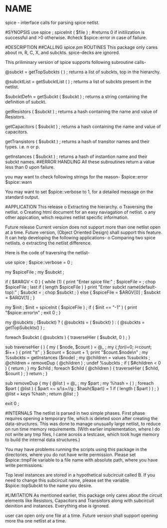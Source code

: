 # NAME
spice - interface calls for parsing spice netlst.

#SYNOPSIS
use spice ;
spiceInit ( $file ) ;
   #returns 0 if initilization is successful and >0 otherwise.
   #check $spice::error in case of failure.

#DESCRIPTION
##CALLING spice.pm ROUTINES
This package only cares about m, R, C, X, and subckts.
spice-decks are ignored.
 
This priliminary version of spice supports following subroutine
calls-
 
@subckt = getTopSubckts ( ) ;
   returns a list of subckts, top in the hierarchy.
 
@subcktList = getSubcktList ( ) ;
   returns a list of subckts present in the netlist.
 
$subcktDefn = getSubckt ( $subckt ) ;
   returns a string containing the definition of subckt.
 
getResistors ( $subckt ) ;
   returns a hash containing the name and value of Resistors.
 
getCapacitors ( $subckt ) ;
   returns a hash containing the name and value of capacitors.
 
getTransistors ( $subckt ) ;
   returns a hash of transitor names and their types. i.e. n or p.
 
getInstances ( $subckt ) ;
   returns a hash of instantion name and their subckt names.
##ERROR HANDLING
All these subroutines return a value less than 0 upon failure.
 
you may want to check following strings for the reason-
$spice::error
$spice::warn
 
You may want to set $spice::verbose to 1, for a detailed message on
the standard output.

#APPLICATION
This release o Extracting the hierarchy. o Traversing the netlist. o Creating html document for an easy naviagation of netlist. o any other appication, which requires netlist specific information.

Future release Current version does not support more than one netlist open at a time. Future version, (Object Oriented Design) shall support this feature. It can help developing the following applications- o Comparing two spice netlists. o extracting the netlist difference.

Here is the code of traversing the netlist-

use spice ; $spice::verbose = 0 ;

my $spiceFile ; my $subckt ;

if ( $#ARGV < 0 ) { while (1) { print "Enter spice file:" ; $spiceFile = <STDIN>; chop $spiceFile ; last if ( length $spiceFile ) } print "Enter subckt name(default-top):" ; $subckt = <STDIN>; chop $subckt ; } else { $spiceFile = $ARGV[0] ; $subckt = $ARGV[1] ; }

my $init ; $init = spiceInit ( $spiceFile ) ; if ( $init == "-1" ) { print "$spice::error\n" ; exit 0 ; }

my @subckts ; ($subckt) ? ( @subckts = ( $subckt) ) : ( @subckts = getTopSubckts() ) ;

foreach $subckt ( @subckts ) { traverseHier ( $subckt, 0 ) ; }

sub traverseHier ( ) { my ( $node, $count ) = @_ ; my $i ; for ($i=0; $i<$count; $i++ ) { print "\t" ; } $count = $count + 1; print "$count.$node\n" ; my %subckts = getInstances ($node) ; my @children = values %subckts ; @children = removeDup ( @children ) ; undef %subckts ; if ( $#children < 0 ) { return ; } my $child ; foreach $child ( @children ) { traverseHier ( $child, $count ) ; } return ; }

sub removeDup { my ( @list ) = @_ ; my $part ; my %hash = ( ) ; foreach $part ( @list ) { $part =~ s/\s+//g ; $hash{$part} = 1 if ( length ( $part ) ) ; } @list = keys %hash ; return @list ; }

exit 0 ;

#INTERNALS
The netlist is parsed in two simple phases. First phase requires
opening a temporary file, which is deleted soon after creating
the data-structures. This was done to manage unusually large
netlist, to reduce on run time memory requirements. (With earlier
implementation, where I do not write any tmp files, I came across
a testcase, which took huge memory to build the internal data
structures.)
 
You may have problems running the scripts using this package in the
directories, where you do not have write permission. Please set
$spice::tmpFile variable to a file name with absolute path, where
you have write permissions.
 
Top level instances are stored in a hypothetical subcircuit called
B<top>. If you need to change this subcircuit name, please set the
variable $spice::topSubckt to the name you desire.

#LIMITATION
As mentioned earlier, this package only cares about the circuit
elements like Resistors, Capacitors and Transistors along with
subcircuit deinition and instances. Everything else is ignored.
 
user can open only one file at a time. Future version shall
support opening more tha one netlist at a time.
